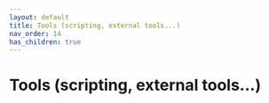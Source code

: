 ```yaml
---
layout: default
title: Tools (scripting, external tools...)
nav_order: 14
has_children: true
---
```

# Tools (scripting, external tools...)
